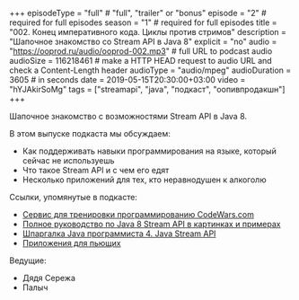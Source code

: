 +++
episodeType = "full" # "full", "trailer" or "bonus"
episode = "2" # required for full episodes
season = "1" # required for full episodes
title = "002. Конец императивного кода. Циклы против стримов"
description = "Шапочное знакомство со Stream API в Java 8"
explicit = "no"
audio = "https://ooprod.ru/audio/ooprod-002.mp3" # full URL to podcast audio
audioSize = 116218461 # make a HTTP HEAD request to audio URL and check a Content-Length header
audioType = "audio/mpeg"
audioDuration = 3605 # in seconds
date = 2019-05-15T20:30:00+03:00
video = "hYJAkirSoMg"
tags = ["streamapi", "java", "подкаст", "оопивпродакшн"]
+++

Шапочное знакомство с возможностями Stream API в Java 8.

<!--more-->

В этом выпуске подкаста мы обсуждаем:

- Как поддерживать навыки программирования на языке, который сейчас не используешь
- Что такое Stream API и с чем его едят
- Несколько приложений для тех, кто неравнодушен к алкоголю

Ссылки, упомянутые в подкасте:

- [Cервис для тренировки программированию CodeWars.com](https://www.codewars.com)
- [Полное руководство по Java 8 Stream API в картинках и примерах](https://annimon.com/article/2778)
- [Шпаргалка Java программиста 4. Java Stream API](https://habr.com/ru/company/luxoft/blog/270383/)
- [Приложения для пьющих](https://www.the-village.ru/village/city/at-a-glance/171835-nedelya-pyanstva-alkogolnye-prilozheniya)

Ведущие:

- Дядя Сережа
- Палыч
